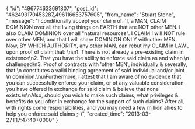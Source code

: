  {
   "id": "496774633691807",
   "post_id": "462493170453287_496116653757605",
   "from_name": "Stuart Stone",
   "message": "I conditionally accept your claim of: 'I, a MAN, CLAIM DOMINION over all the living things on EARTH that are NOT other MEN. I also CLAIM DOMINION over all \"natural resources\". I CLAIM I will NOT rule over other MEN, and that I will share DOMINION ONLY with other MEN. Now, BY WHICH AUTHORITY, any other MAN, can rebut my CLAIM in LAW', upon proof of claim that: \n\n1.  There is not already a pre-existing claim in existence\n2.  That you have the ability to enforce said claim as and when  \n     challenged\n3.  Proof of contracts with 'other MEN', individually & severally, that \n     constitutes a valid binding agreement of said individual and/or joint \n     dominion.\n\nFurthermore, I attest that I am aware of no evidence that you can successfully enforce your claim, or of any valuable consideration you have offered in exchange for said claim & believe that none exists.\n\nAlso, should you wish to make such claims, what privileges & benefits do you offer in exchange for the support of such claims?  After all, with rights come responsibilities, and you may need a few million allies to help you enforce said claims ;-)",
   "created_time": "2013-03-27T17:47:40+0000"
 }
